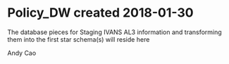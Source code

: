 # Policy_DW created 2018-01-30
The database pieces for Staging IVANS AL3 information and transforming them into the first star schema(s) will reside here

Andy Cao
